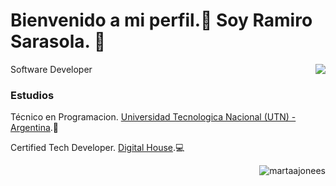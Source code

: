 # Bienvenido a mi perfil.👋 Soy Ramiro Sarasola. 🎉
<img align="right" src="https://github-readme-stats.vercel.app/api/top-langs/?username=ramirosarasp;a&size_weight=0.0005&count_weight=0.3&layout=compact&theme=vision-friendly-dark" />
<p>Software Developer</p>

### Estudios
<p>Técnico en Programacion. <a href="https://www.frgp.utn.edu.ar/">Universidad Tecnologica Nacional (UTN) - Argentina</a>.🌴</p>
<p>Certified Tech Developer. <a href="https://www.digitalhouse.com/">Digital House</a>.💻</p
<!--
### Contacta conmigo
[![Linkedin: Ramiro Jose Sarasola](https://img.shields.io/badge/-RamiroS-blue?style=flat-square&logo=Linkedin&logoColor=white&link=https://www.linkedin.com/in/rafael-jaime-moreno-665112227/)](https://www.linkedin.com/in/rafael-jaime-moreno-665112227)
[![GitHub RafaelJaime](https://img.shields.io/github/followers/RafaelJaime?label=follow&style=social)](https://github.com/RafaelJaime)
[![Email](https://img.shields.io/badge/Gmail-D14836?style=for-the-badge&logo=gmail&logoColor=white)](mailto:rajaimor@gmail.com)
-->

&nbsp;<img align="right" src="https://github-readme-stats.vercel.app/api?username=ramirosarasola&show_icons=true&locale=en&theme=vision-friendly-dark" alt="martaajonees" />
<!--
**RafaelJaime/RafaelJaime** is a ✨ _special_ ✨ repository because its `README.md` (this file) appears on your GitHub profile.
Here are some ideas to get you started:
- 🔭 I’m currently working on ...
- 🌱 I’m currently learning ...
- 👯 I’m looking to collaborate on ...
- 🤔 I’m looking for help with ...
- 💬 Ask me about ...
- 📫 How to reach me: ...
- 😄 Pronouns: ...
- ⚡ Fun fact: ...
-->
